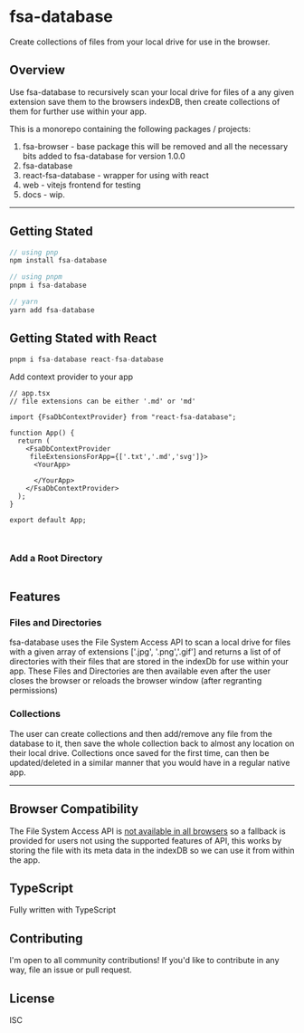 # fsa-database

Create collections of files from your local drive for use in the browser.

## Overview

Use fsa-database to recursively scan your local drive for files of a any given extension
save them to the browsers indexDB, then create collections of them for further use within your app.

This is a monorepo containing the following packages / projects:

1. fsa-browser - base package this will be removed and all the necessary bits added to fsa-database for version 1.0.0
2. fsa-database  
3. react-fsa-database - wrapper for using with react
4. web - vitejs frontend for testing
5. docs - wip.
___
## Getting Stated

```js
// using pnp
npm install fsa-database

// using pnpm
pnpm i fsa-database

// yarn
yarn add fsa-database
```
## Getting Stated with React

```js
pnpm i fsa-database react-fsa-database
```

Add context provider to your app
```tsx
// app.tsx
// file extensions can be either '.md' or 'md'

import {FsaDbContextProvider} from "react-fsa-database";

function App() {
  return (
    <FsaDbContextProvider  
     fileExtensionsForApp={['.txt','.md','svg']}>
      <YourApp>
    
      </YourApp>
    </FsaDbContextProvider>
  );
}

export default App; 



```
### Add a Root Directory

```tsx

```


## Features

### Files and Directories

fsa-database uses the File System Access API to scan a local drive for files with a given array of extensions ['.jpg', '.png','.gif']  and returns a list of of directories with their files that are stored in the indexDb for use within your app. These Files and Directories are then available even after the user closes the browser or reloads the browser window (after regranting permissions)

### Collections

The user can create collections and then add/remove any file  from the database to it, then save the whole collection back to almost any location on their local drive. Collections once saved for the first time, can then be updated/deleted in a similar manner that you would have in a regular native app. 
___
## Browser Compatibility

The File System Access API is [not available in all browsers](https://caniuse.com/?search=File%20System%20Access%20API) so a fallback is provided for users not using the supported features of API, this works by storing the file with its meta data in the indexDB so we can use it from within the app.

## TypeScript
Fully written with TypeScript

## Contributing

I'm open to all community contributions! If you'd like to contribute in any way, file an issue or pull request.

## License

ISC